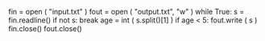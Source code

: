 fin = open ( "input.txt" )
fout = open ( "output.txt", "w" )
while True:
  s = fin.readline()
  if not s: break
  age = int ( s.split()[1] )
  if age < 5:
    fout.write ( s )
fin.close()
fout.close()
